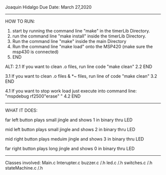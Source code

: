 Joaquin Hidalgo
Due Date: March 27,2020

------------------------------------------------
HOW TO RUN:
1. start by running the command line "make" in the timerLib Directory.
2. run the command line "make install" inside the timerLib Directory.
3. Run the command line "make" inside the main Directory
4. Run the command line "make load" onto the MSP420 (make sure the msp430 is connected)
5. END

ALT:
2.1 If you want to clean .o files, run line code "make clean"
2.2 END

3.1 If you want to clean .o files & *~ files, run line of code "make clean"
3.2 END

4.1 If you want to stop work load just execute into command line: "mspdebug
rf2500"erase" "
4.2 END

-------------------------------------------------
WHAT IT DOES:

far left button plays small jingle and shows 1 in binary thru LED

mid left button plays small jingle and shows 2 in binary thru LED

mid right button plays meduim jingle and shows 3 in binary thru LED

far right button plays long jingle and shows 0 in binary thru LED


------------------------------------------------
Classes involved:
Main.c
Interupter.c
buzzer.c /.h
led.c /.h
switches.c /.h
stateMachine.c /.h
